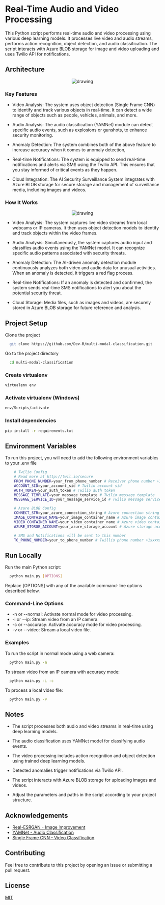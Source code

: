 
# Real-Time Audio and Video Processing

This Python script performs real-time audio and video processing using various deep learning models. It processes live video and audio streams, performs action recognition, object detection, and audio classification. The script interacts with Azure BLOB storage for image and video uploading and uses Twilio API for notifications.


## Architecture 
<p align="center">
    <img src="./assets/block.png" alt="drawing" height="auto" width="auto"/>
</p>

### Key Features
- Video Analysis: The system uses object detection (Single Frame CNN) to identify and track various objects in real-time. It can detect a wide range of objects such as people, vehicles, animals, and more.

- Audio Analysis: The audio classification (YAMNet) module can detect specific audio events, such as explosions or gunshots, to enhance security monitoring.

- Anomaly Detection: The system combines both of the above feature to increase accuracy when it comes to anomaly detection,

- Real-time Notifications: The system is equipped to send real-time notifications and alerts via SMS using the Twilio API. This ensures that you stay informed of critical events as they happen.

- Cloud Integration: The AI Security Surveillance System integrates with Azure BLOB storage for secure storage and management of surveillance media, including images and videos.


### How It Works
<p align="center">
    <img src="./assets/flow.png" alt="drawing" height="auto" width="auto"/>
</p>

-  Video Analysis: The system captures live video streams from local webcams or IP cameras. It then uses object detection models to identify and track objects within the video frames.

- Audio Analysis: Simultaneously, the system captures audio input and classifies audio events using the YAMNet model. It can recognize specific audio patterns associated with security threats.

- Anomaly Detection: The AI-driven anomaly detection module continuously analyzes both video and audio data for unusual activities. When an anomaly is detected, it triggers a red flag process.

- Real-time Notifications: If an anomaly is detected and confirmed, the system sends real-time SMS notifications to alert you about the potential security threat.

- Cloud Storage: Media files, such as images and videos, are securely stored in Azure BLOB storage for future reference and analysis.

## Project Setup

Clone the project

```bash
  git clone https://github.com/Dev-R/multi-modal-classification.git
```

Go to the project directory

```bash
  cd multi-modal-classification
```

### Create virtualenv

```bash
virtualenv env
```

### Activate virtualenv (Windows)

```bash
env/Scripts/activate
```

### Install dependencies

```bash
pip install -r requirements.txt
```


## Environment Variables

To run this project, you will need to add the following environment variables to your .env file

```sh 
    # Twilio Config
    # Read more at http://twil.io/secure
    FROM_PHONE_NUMBER=your_from_phone_number # Receiver phone number +1xxxxxxxxxx
    ACCOUNT_SID=your_account_sid # Twilio account sid
    AUTH_TOKEN=your_auth_token # Twilio auth token
    MESSAGE_TEMPLATE=your_message_template # Twilio message template
    MESSAGE_SERVICE_ID=your_message_service_id # Twilio message service id

    # Azure BLOB Config
    CONNECT_STR=your_azure_connection_string # Azure connection string
    IMAGE_CONTAINER_NAME=your_image_container_name # Azure image container name
    VIDEO_CONTAINER_NAME=your_video_container_name # Azure video container name
    AZURE_STORGE_ACCOUNT=your_azure_storage_account # Azure storage account name

    # SMS and Notifications will be sent to this number
    TO_PHONE_NUMBER=your_to_phone_number # Twillio phone number +1xxxxxxxxxx
```


## Run Locally

Run the main Python script:

```bash
  python main.py [OPTIONS]
```
Replace [OPTIONS] with any of the available command-line options described below.

### Command-Line Options
 - -n or --normal: Activate normal mode for video processing.
- -i or --ip: Stream video from an IP camera.
- -c or --accuracy: Activate accuracy mode for video processing.
- -v or --video: Stream a local video file.

### Examples 

To run the script in normal mode using a web camera:

```bash
  python main.py -n
```

To stream video from an IP camera with accuracy mode:

```bash
  python main.py -i -c
```

To process a local video file:

```bash
  python main.py -v
```

## Notes
- The script processes both audio and video streams in real-time using deep learning models.

- The audio classification uses YAMNet model for classifying audio events.

- The video processing includes action recognition and object detection using trained deep learning models.

- Detected anomalies trigger notifications via Twilio API.

- The script interacts with Azure BLOB storage for uploading images and videos.

- Adjust the parameters and paths in the script according to your project structure.



## Acknowledgements

 - [Real-ESRGAN - Image Improvement](https://github.com/sberbank-ai/Real-ESRGAN)
 - [YAMNet - Audio Classification](https://github.com/tensorflow/models/tree/master/research/audioset/yamnet)
 - [Single Frame CNN - Video Classification](https://bulldogjob.com/news/449-how-to-write-a-good-readme-for-your-github-project)


## Contributing

Feel free to contribute to this project by opening an issue or submitting a pull request.


## License

[MIT](https://choosealicense.com/licenses/mit/)

